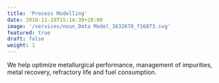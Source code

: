 ```yaml
---
title: 'Process Modelling'
date: 2018-11-28T15:14:39+10:00
image: '/services/noun_Data Model_1632670_f16873.svg'
featured: true
draft: false
weight: 1
---
```


We help optimize metallurgical performance, management of impurities, metal recovery, refractory life and fuel consumption.